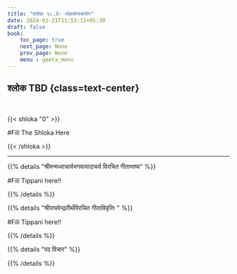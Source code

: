 ```yaml
---
title: "श्लोक १८.X- मोक्षसंन्यसयोग"
date: 2024-01-21T11:53:11+05:30
draft: false
book:
    toc_page: true
    next_page: None
    prev_page: None
    menu : geeta_menu
---
```




## श्लोक TBD {class=text-center}

<br/>

{{< shloka  "0"  >}}

#Fill  The Shloka Here

{{< /shloka >}}

---


{{% details "श्रीमन्मध्वाचार्यभगवत्पादाचर्य विरचित  गीताभाष्य" %}}

#Fill  Tippani here!!

{{% /details %}}



{{% details "श्रीराघवेन्द्रतीर्थविरचित गीताविवृत्तिः " %}}

#Fill  Tippani here!!

{{% /details %}}



{{% details "पद विचार" %}}


{{% /details %}}
